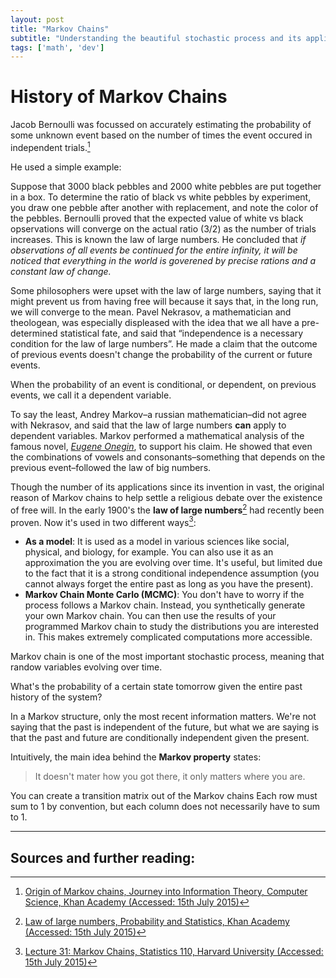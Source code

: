 ```yaml
---
layout: post
title: "Markov Chains"
subtitle: "Understanding the beautiful stochastic process and its applications"
tags: ['math', 'dev']
---
```


# History of Markov Chains
Jacob Bernoulli was focussed on accurately estimating the probability of some unknown event based on the number of times the event occured in independent trials.[^3]

He used a simple example:

Suppose that 3000 black pebbles and 2000 white pebbles are put together in a box. To determine the ratio of black vs white pebbles by experiment, you draw one pebble after another with replacement, and note the color of the pebbles. Bernoulli proved that the expected value of white vs black opservations will converge on the actual ratio (3/2) as the number of trials increases. This is known the law of large numbers. He concluded that *if observations of all events be continued for the entire infinity, it will be noticed that everything in the world is goverened by precise rations and a constant law of change.*

Some philosophers were upset with the law of large numbers, saying that it might prevent us from having free will because it says that, in the long run, we will converge to the mean. Pavel Nekrasov, a mathematician and theologean, was especially displeased with the idea that we all have a pre-determined statistical fate, and said that “independence is a necessary condition for the law of large numbers”. He made a claim that the outcome of previous events doesn't change the probability of the current or future events.

When the probability of an event is conditional, or dependent, on previous events, we call it a dependent variable. 

To say the least, Andrey Markov–a russian mathematician–did not agree with Nekrasov, and said that the law of large numbers **can** apply to dependent variables. Markov performed a mathematical analysis of the famous novel, [_Eugene Onegin_](https://en.wikipedia.org/wiki/Eugene_Onegin), to support his claim. He showed that even the combinations of vowels and consonants–something that depends on the previous event–followed the law of big numbers.

Though the number of its applications since its invention in vast, the original reason of Markov chains to help settle a religious debate over the existence of free will. In the early 1900's the **law of large numbers**[^2] had recently been proven.
Now it's used in two different ways[^1]:

- **As a model**: It is used as a model in various sciences like social, physical, and biology, for example. You can also use it as an approximation the you are evolving over time. It's useful, but limited due to the fact that it is a strong conditional independence assumption (you cannot always forget the entire past as long as you have the present).
- **Markov Chain Monte Carlo (MCMC)**: You don't have to worry if the process follows a Markov chain. Instead, you synthetically generate your own Markov chain. You can then use the results of your programmed Markov chain to study the distributions you are interested in. This makes extremely complicated computations more accessible.


Markov chain is one of the most important stochastic process, meaning that randow variables evolving over time.

What's the probability of a certain state tomorrow given the entire past history of the system?

In a Markov structure, only the most recent information matters. We're not saying that the past is independent of the future, but what we are saying is that the past and future are conditionally independent given the present.

Intuitively, the main idea behind the **Markov property** states:

> It doesn't mater how you got there, it only matters where you are.

You can create a transition matrix out of the Markov chains Each row must sum to 1 by convention, but each column does not necessarily have to sum to 1.


--------

## Sources and further reading:

[^1]:[Lecture 31: Markov Chains, Statistics 110, Harvard University (Accessed: 15th July 2015)](https://www.youtube.com/watch?v=8AJPs3gvNlY)
[^2]:[Law of large numbers, Probability and Statistics, Khan Academy (Accessed: 15th July 2015)](https://www.youtube.com/watch?v=VpuN8vCQ--M)
[^3]:[Origin of Markov chains, Journey into Information Theory, Computer Science, Khan Academy (Accessed: 15th July 2015)](https://www.khanacademy.org/computing/computer-science/informationtheory/moderninfotheory/v/markov_chains)
